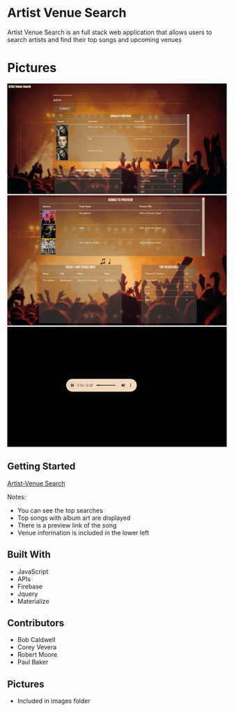 # Artist Venue Search

Artist Venue Search is an full stack web application that allows users to search artists and find their top songs and upcoming venues

# Pictures


![picture](https://github.com/robertmoore40/Venue-Search/blob/master/images/Capture1.PNG)
![picture](https://github.com/robertmoore40/Venue-Search/blob/master/images/Capture2.PNG)
![picture](https://github.com/robertmoore40/Venue-Search/blob/master/images/Capture3.PNG)





## Getting Started


[Artist-Venue Search](https://robertmoore40.github.io/Venue-Search/)

Notes:

- You can see the top searches
- Top songs with album art are displayed
- There is a preview link of the song
- Venue information is included in the lower left


## Built With

* JavaScript
* APIs
* Firebase
* Jquery
* Materialize



## Contributors

* Bob Caldwell
* Corey Vevera
* Robert Moore
* Paul Baker

## Pictures

* Included in images folder



